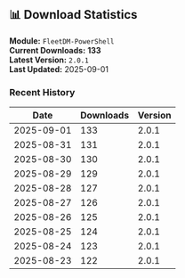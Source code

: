 ## 📊 Download Statistics

**Module:** `FleetDM-PowerShell`  
**Current Downloads:** **133**  
**Latest Version:** `2.0.1`  
**Last Updated:** 2025-09-01

### Recent History

| Date | Downloads | Version |
|------|-----------|---------|
| 2025-09-01 | 133 | 2.0.1 |
| 2025-08-31 | 131 | 2.0.1 |
| 2025-08-30 | 130 | 2.0.1 |
| 2025-08-29 | 129 | 2.0.1 |
| 2025-08-28 | 127 | 2.0.1 |
| 2025-08-27 | 126 | 2.0.1 |
| 2025-08-26 | 125 | 2.0.1 |
| 2025-08-25 | 124 | 2.0.1 |
| 2025-08-24 | 123 | 2.0.1 |
| 2025-08-23 | 122 | 2.0.1 |
